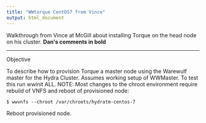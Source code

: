 ```yaml
---
title: "WWtorque CentOS7 from Vince"
output: html_document
---
```


Walkthrough from Vince at McGill about installing Torque on the head node on his cluster.
**Dan's comments in bold**

***
Objective

To describe how to provision Torque a master node using the Warewulf master for the Hydra Cluster. Assumes working setup of WWMaster. To test this run wwinit ALL.
NOTE: Most changes to the chroot environment require rebuild of VNFS and reboot of provisioned node:
```
$ wwvnfs --chroot /var/chroots/hydratm-centos-7
```
Reboot provisioned node.



